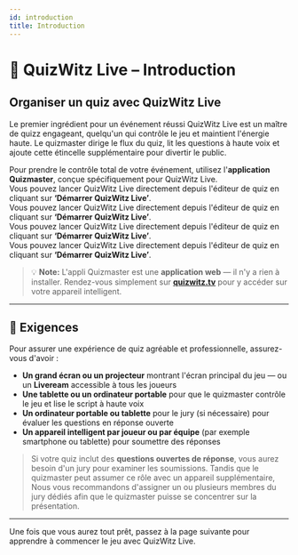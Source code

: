 ```yaml
---
id: introduction
title: Introduction
---
```


# 🎤 QuizWitz Live – Introduction

## Organiser un quiz avec QuizWitz Live

Le premier ingrédient pour un événement réussi QuizWitz Live est un maître de quizz engageant, quelqu'un qui contrôle le jeu et maintient l'énergie haute. Le quizmaster dirige le flux du quiz, lit les questions à haute voix et ajoute cette étincelle supplémentaire pour divertir le public.

Pour prendre le contrôle total de votre événement, utilisez l'**application Quizmaster**, conçue spécifiquement pour QuizWitz Live.\
Vous pouvez lancer QuizWitz Live directement depuis l'éditeur de quiz en cliquant sur **‘Démarrer QuizWitz Live’**.\
Vous pouvez lancer QuizWitz Live directement depuis l'éditeur de quiz en cliquant sur **‘Démarrer QuizWitz Live’**.\
Vous pouvez lancer QuizWitz Live directement depuis l'éditeur de quiz en cliquant sur **‘Démarrer QuizWitz Live’**.\
Vous pouvez lancer QuizWitz Live directement depuis l'éditeur de quiz en cliquant sur **‘Démarrer QuizWitz Live’**.

> 💡 **Note:** L'appli Quizmaster est une **application web** — il n'y a rien à installer. Rendez-vous simplement sur [**quizwitz.tv**](https://quizwitz.tv) pour y accéder sur votre appareil intelligent.

---

## 🧰 Exigences

Pour assurer une expérience de quiz agréable et professionnelle, assurez-vous d'avoir :

- **Un grand écran ou un projecteur** montrant l'écran principal du jeu — ou un **Liveream** accessible à tous les joueurs
- **Une tablette ou un ordinateur portable** pour que le quizmaster contrôle le jeu et lise le script à haute voix
- **Un ordinateur portable ou tablette** pour le jury (si nécessaire) pour évaluer les questions en réponse ouverte
- **Un appareil intelligent par joueur ou par équipe** (par exemple smartphone ou tablette) pour soumettre des réponses

> Si votre quiz inclut des **questions ouvertes de réponse**, vous aurez besoin d'un jury pour examiner les soumissions. Tandis que le quizmaster peut assumer ce rôle avec un appareil supplémentaire, Nous vous recommandons d'assigner un ou plusieurs membres du jury dédiés afin que le quizmaster puisse se concentrer sur la présentation.

---

Une fois que vous aurez tout prêt, passez à la page suivante pour apprendre à commencer le jeu avec QuizWitz Live.

